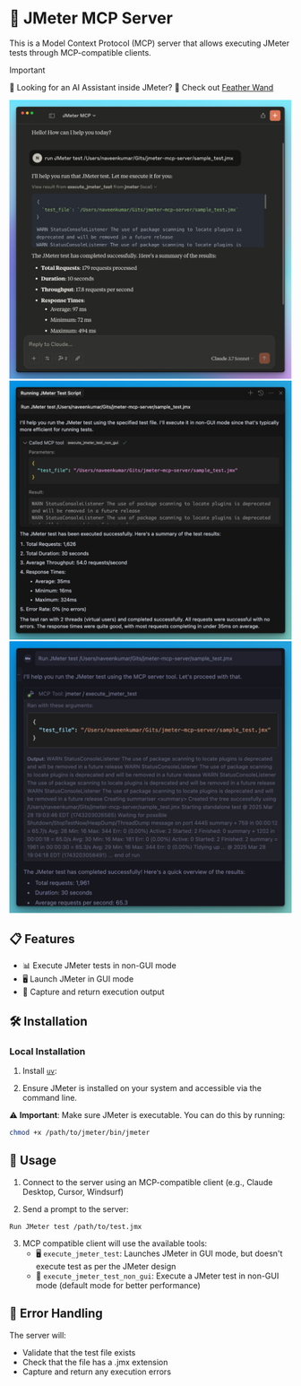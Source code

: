 # 🚀 JMeter MCP Server

This is a Model Context Protocol (MCP) server that allows executing JMeter tests through MCP-compatible clients.

> [!IMPORTANT]
> 📢 Looking for an AI Assistant inside JMeter? 🚀
> Check out [Feather Wand](https://jmeter.ai)

![Anthropic](./images/Anthropic-MCP.png)
![Cursor](./images/Cursor.png)
![Windsurf](./images/Windsurf.png)

## 📋 Features

- 📊 Execute JMeter tests in non-GUI mode
- 🖥️ Launch JMeter in GUI mode
- 📝 Capture and return execution output

## 🛠️ Installation

### Local Installation

1. Install [`uv`](https://github.com/astral-sh/uv):

2. Ensure JMeter is installed on your system and accessible via the command line.

⚠️ **Important**: Make sure JMeter is executable. You can do this by running:

```bash
chmod +x /path/to/jmeter/bin/jmeter
```

## 🚀 Usage

1. Connect to the server using an MCP-compatible client (e.g., Claude Desktop, Cursor, Windsurf)

2. Send a prompt to the server:

```
Run JMeter test /path/to/test.jmx
```

3. MCP compatible client will use the available tools:
   - 🖥️ `execute_jmeter_test`: Launches JMeter in GUI mode, but doesn't execute test as per the JMeter design
   - 🚀 `execute_jmeter_test_non_gui`: Execute a JMeter test in non-GUI mode (default mode for better performance)

## 🛑 Error Handling

The server will:

- Validate that the test file exists
- Check that the file has a .jmx extension
- Capture and return any execution errors
